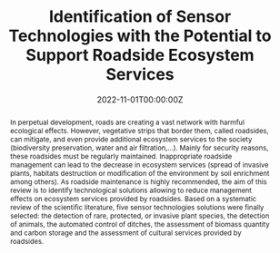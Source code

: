 ---
title: "Identification of Sensor Technologies with the Potential to Support Roadside Ecosystem Services"
abstract: "In perpetual development, roads are creating a vast network with harmful ecological effects. However, vegetative strips that border them, called roadsides, can mitigate, and even provide additional ecosystem services to the society (biodiversity preservation, water and air filtration,…). Mainly for security reasons, these roadsides must be regularly maintained. Inappropriate roadside management can lead to the decrease in ecosystem services (spread of invasive plants, habitats destruction or modification of the environment by soil enrichment among others). As roadside maintenance is highly recommended, the aim of this review is to identify technological solutions allowing to reduce management effects on ecosystem services provided by roadsides. Based on a systematic review of the scientific literature, five sensor technologies solutions were finally selected: the detection of rare, protected, or invasive plant species, the detection of animals, the automated control of ditches, the assessment of biomass quantity and carbon storage and the assessment of cultural services provided by roadsides."
author_notes:
- Corresponding author
authors:
- Brice Corrigeux 
- Brunelle Marche
- Mauricio Camargo
- Christophe Bachmann
- Clémence Chaudron
date: "2022-11-01T00:00:00Z"
featured: false
image:
  caption: 'Image credit: [**Unsplash**](https://unsplash.com/photos/jdD8gXaTZsc)'
  focal_point: ""
  preview_only: true
projects: []
publication: '*2022 IEEE 28th International Conference on Engineering, Technology and Innovation (ICE/ITMC) & 31st International Association For Management of Technology (IAMOT) Joint Conference.*'
publication_short: ""
publication_types:
- paper-conference
publishDate: "2022-11-01T00:00:00Z"
#slides: example
#summary: Lorem ipsum dolor sit amet, consectetur adipiscing elit. Duis posuere tellus ac convallis placerat. Proin tincidunt magna sed ex sollicitudin condimentum.
tags:
- axe2
#url_code: ""
#url_dataset: ""
url_pdf: https://ieeexplore.ieee.org/document/10033185
#url_poster: ""
#url_project: ""
#url_slides: ""
#url_source: ""
#url_video: ""
---